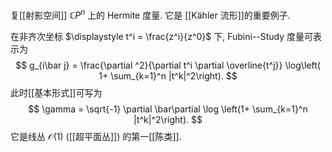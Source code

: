 
复[[射影空间]] $\mathbb{C}P^n$ 上的 Hermite 度量. 它是 [[Kähler 流形]]的重要例子.

在非齐次坐标 $\displaystyle t^i = \frac{z^i}{z^0}$ 下, Fubini--Study 度量可表示为
$$
g_{i\bar j} = \frac{\partial ^2}{\partial t^i \partial \overline{t^j}}
\log\left( 1+ \sum_{k=1}^n |t^k|^2\right).
$$
此时[[基本形式]]可写为
$$
\gamma = \sqrt{-1} \partial \bar\partial \log \left(1+ \sum_{k=1}^n |t^k|^2\right).
$$
它是线丛 $\mathcal O(1)$ ([[超平面丛]]) 的第一[[陈类]].